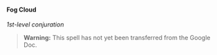 #### Fog Cloud
<!-- markdownlint-disable-next-line no-emphasis-as-heading -->
_1st-level conjuration_

> **Warning:**
> This spell has not yet been transferred from the Google Doc.
